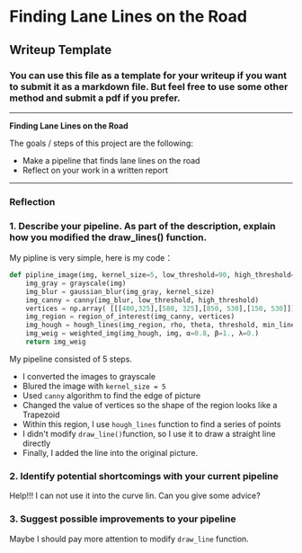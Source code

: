 # **Finding Lane Lines on the Road** 

## Writeup Template

### You can use this file as a template for your writeup if you want to submit it as a markdown file. But feel free to use some other method and submit a pdf if you prefer.

---

**Finding Lane Lines on the Road**

The goals / steps of this project are the following:
* Make a pipeline that finds lane lines on the road
* Reflect on your work in a written report


[//]: # (Image References)

[image1]: ./examples/grayscale.jpg "Grayscale"

---

### Reflection

### 1. Describe your pipeline. As part of the description, explain how you modified the draw_lines() function.

My pipline is very simple, here is my code：
```python
def pipline_image(img, kernel_size=5, low_threshold=90, high_threshold=100, rho=1, theta=np.pi/180, threshold=50, min_line_len=200,max_line_gap=150):
    img_gray = grayscale(img)
    img_blur = gaussian_blur(img_gray, kernel_size)
    img_canny = canny(img_blur, low_threshold, high_threshold)
    vertices = np.array( [[[400,325],[580, 325],[850, 530],[150, 530]]], dtype=np.int32 )
    img_region = region_of_interest(img_canny, vertices)
    img_hough = hough_lines(img_region, rho, theta, threshold, min_line_len, max_line_gap)
    img_weig = weighted_img(img_hough, img, α=0.8, β=1., λ=0.)
    return img_weig
```

My pipeline consisted of 5 steps. 
- I converted the images to grayscale
- Blured the image with `kernel_size = 5`
- Used `canny` algorithm to find the edge of picture
- Changed the value of vertices so the shape of the region looks like a Trapezoid
- Within this region, I use `hough_lines` function to find a series of points
- I didn't modify `draw_line()`function, so I use it to draw a straight line directly
- Finally, I added the line into the original picture.




### 2. Identify potential shortcomings with your current pipeline


Help!!! I can not use it into the curve lin. Can you give some advice?


### 3. Suggest possible improvements to your pipeline

Maybe I should pay more attention to modify `draw_line` function.
